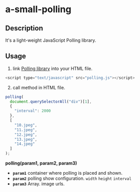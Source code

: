 # a-small-polling
## Description
It's a light-weight JavaScript Polling library.
## Usage
1. link [Polling library](https://github.com/GSANDLY/a-small-polling/blob/master/polling.js) into your HTML file.

  ```JavaScript
  <script type="text/javascript" src="polling.js"></script>
  ```
2. call method in HTML file.

  ```javascript
  polling(
    document.querySelectorAll("div")[1], 
    {
      "interval": 2000
    }, 
    [
      "10.jpeg",
      "11.jpeg",
      "12.jpeg", 
      "13.jpeg", 
      "14.jpeg"
    ]
  );
  ```
  **polling(param1, param2, param3)**
  * **`param1`**
  container where polling is placed and shown.
  * **`param2`**
  polling show configuration. `width` `height` `interval`
  * **`param3`**
  Array. image urls.
